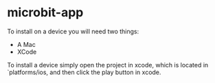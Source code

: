 # microbit-app

To install on a device you will need two things:

* A Mac
* XCode

To install a device simply open the project in xcode, which is located in `platforms/ios, and then click the play button in xcode.
